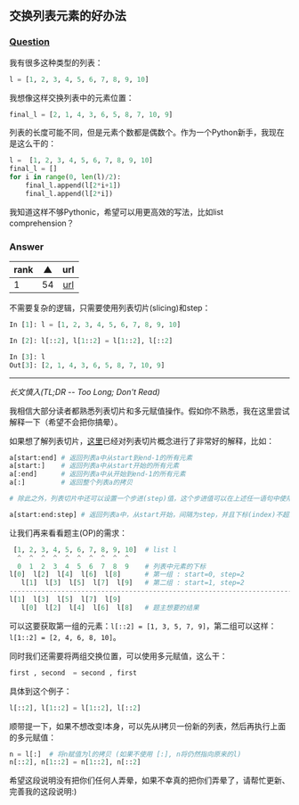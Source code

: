 ## 交换列表元素的好办法
### [Question](http://stackoverflow.com/questions/39167057/better-way-to-swap-elements-in-a-list)
我有很多这种类型的列表：
```python
l = [1, 2, 3, 4, 5, 6, 7, 8, 9, 10]
```
我想像这样交换列表中的元素位置：
```python
final_l = [2, 1, 4, 3, 6, 5, 8, 7, 10, 9]
```
列表的长度可能不同，但是元素个数都是偶数个。作为一个Python新手，我现在是这么干的：
```python
l =  [1, 2, 3, 4, 5, 6, 7, 8, 9, 10]
final_l = []
for i in range(0, len(l)/2):
    final_l.append(l[2*i+1])
    final_l.append(l[2*i])
```
我知道这样不够Pythonic，希望可以用更高效的写法，比如list comprehension？

### Answer
| rank | ▲    | url  |
| :--- | :--: | :--: |
| 1	   | 54   | [url](http://stackoverflow.com/a/39167545/763878)  |

不需要复杂的逻辑，只需要使用列表切片(slicing)和step：
```python
In [1]: l = [1, 2, 3, 4, 5, 6, 7, 8, 9, 10]

In [2]: l[::2], l[1::2] = l[1::2], l[::2]

In [3]: l
Out[3]: [2, 1, 4, 3, 6, 5, 8, 7, 10, 9]
```

----

*长文慎入(TL;DR -- Too Long; Don't Read)*

我相信大部分读者都熟悉列表切片和多元赋值操作。假如你不熟悉，我在这里尝试解释一下（希望不会把你搞晕）。

如果想了解列表切片，[这里](http://stackoverflow.com/questions/509211/explain-pythons-slice-notation)已经对列表切片概念进行了非常好的解释，比如：
```python
a[start:end] # 返回列表a中从start到end-1的所有元素
a[start:]    # 返回列表a中从start开始的所有元素
a[:end]      # 返回列表a中从开始到end-1的所有元素
a[:]         # 返回整个列表a的拷贝

# 除此之外，列表切片中还可以设置一个步进(step)值，这个步进值可以在上述任一语句中使用

a[start:end:step] # 返回列表a中，从start开始，间隔为step，并且下标(index)不超过end的所有元素
```

让我们再来看看题主(OP)的需求：
```python
 [1, 2, 3, 4, 5, 6, 7, 8, 9, 10]  # list l
  ^  ^  ^  ^  ^  ^  ^  ^  ^  ^
  0  1  2  3  4  5  6  7  8  9    # 列表中元素的下标
l[0]  l[2]  l[4]  l[6]  l[8]      # 第一组 : start=0, step=2
   l[1]  l[3]  l[5]  l[7]  l[9]   # 第二组 : start=1, step=2
-----------------------------------------------------------------------
l[1]  l[3]  l[5]  l[7]  l[9]
   l[0]  l[2]  l[4]  l[6]  l[8]   # 题主想要的结果
```
可以这要获取第一组的元素：`l[::2] = [1, 3, 5, 7, 9]`，第二组可以这样：`l[1::2] = [2, 4, 6, 8, 10]`。

同时我们还需要将两组交换位置，可以使用多元赋值，这么干：
```python
first , second  = second , first
```
具体到这个例子：
```python
l[::2], l[1::2] = l[1::2], l[::2]
```
顺带提一下，如果不想改变l本身，可以先从l拷贝一份新的列表，然后再执行上面的多元赋值：
```python
n = l[:]  # 将n赋值为l的拷贝 (如果不使用 [:], n将仍然指向原来的l)
n[::2], n[1::2] = n[1::2], n[::2]
```
希望这段说明没有把你们任何人弄晕，如果不幸真的把你们弄晕了，请帮忙更新、完善我的这段说明:)
